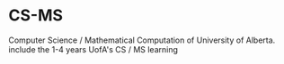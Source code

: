 # CS-MS
Computer Science / Mathematical Computation of University of Alberta.
include the 1-4 years UofA's CS / MS learning
